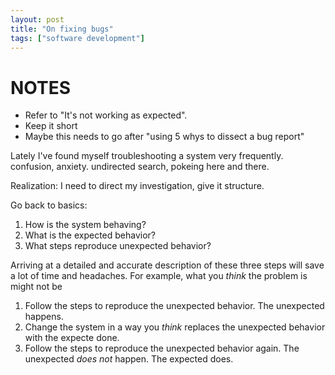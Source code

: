 ```yaml
---
layout: post
title: "On fixing bugs"
tags: ["software development"]
---
```


# NOTES
- Refer to "It's not working as expected".
- Keep it short
- Maybe this needs to go after "using 5 whys to dissect a bug report"

Lately I've found myself troubleshooting a system very frequently.  
confusion, anxiety. undirected search, pokeing here and there.

Realization: I need to direct my investigation, give it structure.

Go back to basics:

1. How is the system behaving?
1. What is the expected behavior?
1. What steps reproduce unexpected behavior?

Arriving at a detailed and accurate description of these three steps will save a lot of time
and headaches. For example, what you _think_ the problem is might not be

1. Follow the steps to reproduce the unexpected behavior. The unexpected happens.
1. Change the system in a way you _think_ replaces the unexpected behavior with the expecte done.
1. Follow the steps to reproduce the unexpected behavior again. The unexpected _does not_ happen. The expected does.

